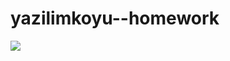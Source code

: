 # yazilimkoyu--homework

<img src="https://github.com/onursolmaz/yazilimk-y--homework/blob/main/src/com/renova/project2/%C3%B6dev.PNG"> </img>
